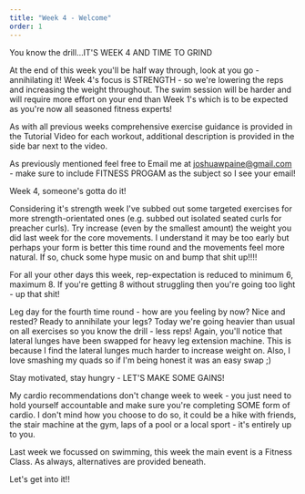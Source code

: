 ```yaml
---
title: "Week 4 - Welcome"
order: 1
---
```

You know the drill...IT'S WEEK 4 AND TIME TO GRIND 

At the end of this week you'll be half way through, look at you go - annihilating it! Week 4's focus is STRENGTH - so we're lowering the reps and increasing the weight throughout. The swim session will be harder and will require more effort on your end than Week 1's which is to be expected as you're now all seasoned fitness experts!

As with all previous weeks comprehensive exercise guidance is provided in the Tutorial Video for each workout, additional description is provided in the side bar next to the video.

As previously mentioned feel free to Email me at joshuawpaine@gmail.com - make sure to include FITNESS PROGAM as the subject so I see your email!

Week 4, someone's gotta do it!

Considering it's strength week I've subbed out some targeted exercises for more strength-orientated ones (e.g. subbed out isolated seated curls for preacher curls). Try increase (even by the smallest amount) the weight you did last week for the core movements. I understand it may be too early but perhaps your form is better this time round and the movements feel more natural. If so, chuck some hype music on and bump that shit up!!!!

For all your other days this week, rep-expectation is reduced to minimum 6, maximum 8. If you're getting 8 without struggling then you're going too light - up that shit!

Leg day for the fourth time round - how are you feeling by now? Nice and rested? Ready to annihilate your legs? Today we're going heavier than usual on all exercises so you know the drill - less reps! Again, you'll notice that lateral lunges have been swapped for heavy leg extension machine. This is because I find the lateral lunges much harder to increase weight on. Also, I love smashing my quads so if I'm being honest it was an easy swap ;)

Stay motivated, stay hungry - LET'S MAKE SOME GAINS!

My cardio recommendations don't change week to week - you just need to hold yourself accountable and make sure you're completing SOME form of cardio. I don't mind how you choose to do so, it could be a hike with friends, the stair machine at the gym, laps of a pool or a local sport - it's entirely up to you.

Last week we focussed on swimming, this week the main event is a Fitness Class. As always, alternatives are provided beneath.

Let's get into it!!
